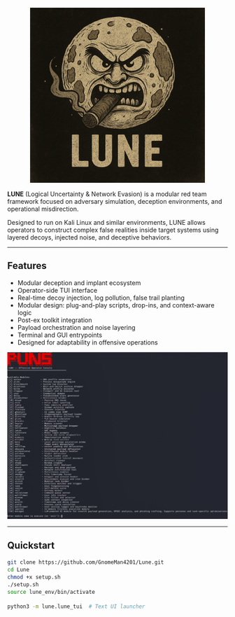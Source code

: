<p align="center">
  <img src="lune/assets/lune-banner.png" alt="LUNE Logo" width="400"/>
</p>

**LUNE** (Logical Uncertainty & Network Evasion) is a modular red team framework focused on adversary simulation, deception environments, and operational misdirection.

Designed to run on Kali Linux and similar environments, LUNE allows operators to construct complex false realities inside target systems using layered decoys, injected noise, and deceptive behaviors.

---

## Features

- Modular deception and implant ecosystem
- Operator-side TUI interface
- Real-time decoy injection, log pollution, false trail planting
- Modular design: plug-and-play scripts, drop-ins, and context-aware logic
- Post-ex toolkit integration
- Payload orchestration and noise layering
- Terminal and GUI entrypoints
- Designed for adaptability in offensive operations

<p align="center">
  <img src="lune/assets/gitpic.png" alt="LUNE Operator Console Screenshot" width="700"/>
</p>

---

## Quickstart

```bash
git clone https://github.com/GnomeMan4201/Lune.git
cd Lune
chmod +x setup.sh
./setup.sh
source lune_env/bin/activate

python3 -m lune.lune_tui  # Text UI launcher
